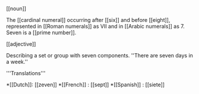 [[noun]]

The [[cardinal numeral]] occurring after [[six]] and before [[eight]], represented in [[Roman numerals]] as VII and in [[Arabic numerals]] as 7. Seven is a [[prime number]].

[[adjective]]

Describing a set or group with seven components. ''There are seven days in a week.''


'''Translations'''

*[[Dutch]]: [[zeven]]
*[[French]] : [[sept]]
*[[Spanish]] : [[siete]]